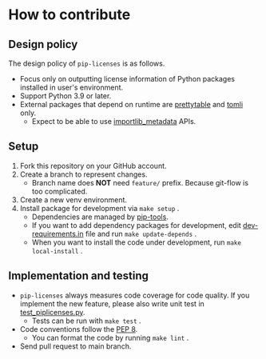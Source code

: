# How to contribute

## Design policy

The design policy of `pip-licenses` is as follows.

* Focus only on outputting license information of Python packages installed in user's environment.
* Support Python 3.9 or later.
* External packages that depend on runtime are [prettytable](https://pypi.org/project/prettytable/) and [tomli](https://pypi.org/project/tomli/) only.
    * Expect to be able to use [importlib\_metadata](https://importlib_metadata.readthedocs.io/) APIs.

## Setup

1. Fork this repository on your GitHub account.
2. Create a branch to represent changes.
    * Branch name does **NOT** need `feature/` prefix. Because git-flow is too complicated.
3. Create a new venv environment.
4. Install package for development via `make setup` .
    * Dependencies are managed by [pip-tools](https://pypi.org/project/pip-tools/).
    * If you want to add dependency packages for development, edit [dev-requirements.in](https://github.com/ansys/pip-licenses/blob/main/dev-requirements.in) file and run `make update-depends` .
    * When you want to install the code under development, run `make local-install` .

## Implementation and testing

* `pip-licenses` always measures code coverage for code quality. If you implement the new feature, please also write unit test in [test\_piplicenses.py](https://github.com/ansys/pip-licenses/blob/main/test_piplicenses.py).
    * Tests can be run with `make test` .
* Code conventions follow the [PEP 8](https://www.python.org/dev/peps/pep-0008/).
    * You can format the code by running `make lint` .
* Send pull request to main branch.
